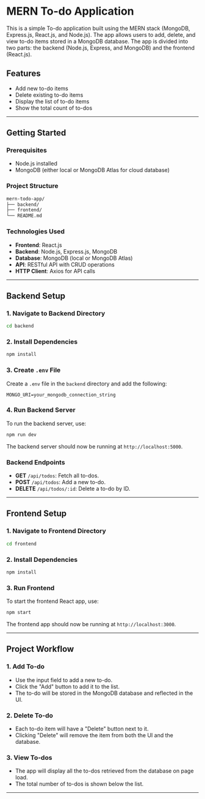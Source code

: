 # MERN To-do Application

This is a simple To-do application built using the MERN stack (MongoDB, Express.js, React.js, and Node.js). The app allows users to add, delete, and view to-do items stored in a MongoDB database. The app is divided into two parts: the backend (Node.js, Express, and MongoDB) and the frontend (React.js).

## Features

-   Add new to-do items
-   Delete existing to-do items
-   Display the list of to-do items
-   Show the total count of to-dos

---

## Getting Started

### Prerequisites

-   Node.js installed
-   MongoDB (either local or MongoDB Atlas for cloud database)

### Project Structure

```bash
mern-todo-app/
├── backend/
├── frontend/
└── README.md
```

### Technologies Used

-   **Frontend**: React.js
-   **Backend**: Node.js, Express.js, MongoDB
-   **Database**: MongoDB (local or MongoDB Atlas)
-   **API**: RESTful API with CRUD operations
-   **HTTP Client**: Axios for API calls

---

## Backend Setup

### 1. Navigate to Backend Directory

```bash
cd backend
```

### 2. Install Dependencies

```bash
npm install
```

### 3. Create `.env` File

Create a `.env` file in the `backend` directory and add the following:

```plaintext
MONGO_URI=your_mongodb_connection_string
```

### 4. Run Backend Server

To run the backend server, use:

```bash
npm run dev
```

The backend server should now be running at `http://localhost:5000`.

### Backend Endpoints

-   **GET** `/api/todos`: Fetch all to-dos.
-   **POST** `/api/todos`: Add a new to-do.
-   **DELETE** `/api/todos/:id`: Delete a to-do by ID.

---

## Frontend Setup

### 1. Navigate to Frontend Directory

```bash
cd frontend
```

### 2. Install Dependencies

```bash
npm install
```

### 3. Run Frontend

To start the frontend React app, use:

```bash
npm start
```

The frontend app should now be running at `http://localhost:3000`.

---

## Project Workflow

### 1. Add To-do

-   Use the input field to add a new to-do.
-   Click the "Add" button to add it to the list.
-   The to-do will be stored in the MongoDB database and reflected in the UI.

### 2. Delete To-do

-   Each to-do item will have a "Delete" button next to it.
-   Clicking "Delete" will remove the item from both the UI and the database.

### 3. View To-dos

-   The app will display all the to-dos retrieved from the database on page load.
-   The total number of to-dos is shown below the list.

---
